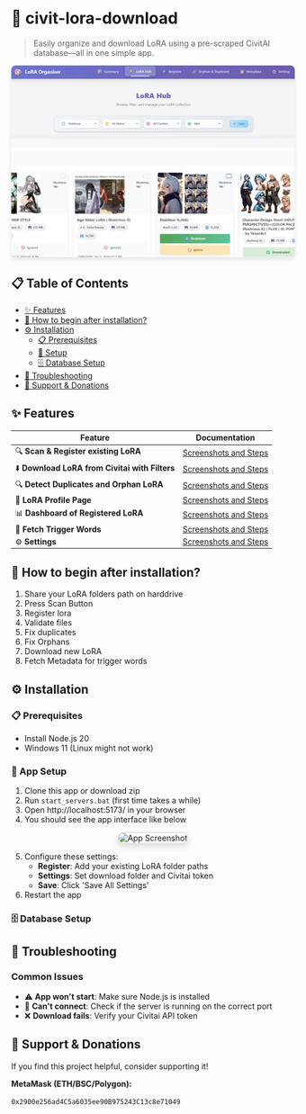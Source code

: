 # 🎨 civit-lora-download

> Easily organize and download LoRA using a pre-scraped CivitAI database—all in one simple app.

<div align="center">
  <img src="docs/images/app-screenshot.png" alt="Civit LoRA Download App" width="800" style="max-width: 100%; height: auto; border-radius: 8px; box-shadow: 0 4px 8px rgba(0,0,0,0.1);">
</div>

## 📋 Table of Contents
- [✨ Features](#features)
- [🚀 How to begin after installation?](#how-to-begin)
- [⚙️ Installation](#installation)
  - [📋 Prerequisites](#prerequisites)
  - [🔧 Setup](#setup)
  - [🗄️ Database Setup](#database-setup)
- [🔧 Troubleshooting](#troubleshooting)
- [💝 Support & Donations](#support--donations)

## ✨ Features

| Feature | Documentation |
|---------|---------------|
| 🔍 **Scan & Register existing LoRA** | [Screenshots and Steps](docs/file-scanner.md) |
| ⬇️ **Download LoRA from Civitai with Filters** | [Screenshots and Steps](docs/download-management.md) |
| 🔍 **Detect Duplicates and Orphan LoRA** | [Screenshots and Steps](docs/duplicate-orphan-finder.md) |
| 👤 **LoRA Profile Page** | [Screenshots and Steps](docs/lora-details.md) |
| 📊 **Dashboard of Registered LoRA** | [Screenshots and Steps](docs/dashboard.md) |
| 🎯 **Fetch Trigger Words** | [Screenshots and Steps](docs/trigger-word-finder.md) |
| ⚙️ **Settings** | [Screenshots and Steps](docs/settings.md) |

## 🚀 How to begin after installation?

1. Share your LoRA folders path on harddrive
2. Press Scan Button
3. Register lora
4. Validate files
5. Fix duplicates
6. Fix Orphans
7. Download new LoRA
8. Fetch Metadata for trigger words

## ⚙️ Installation

### 📋 Prerequisites
- Install Node.js 20
- Windows 11 (Linux might not work)

### 🔧 App Setup
1. Clone this app or download zip
2. Run `start_servers.bat` (first time takes a while)
3. Open http://localhost:5173/ in your browser
4. You should see the app interface like below

<div align="center">
  <img src="[SCREENSHOT_PLACEHOLDER]" alt="App Screenshot" width="700" style="max-width: 100%; height: auto; border-radius: 12px; box-shadow: 0 4px 12px rgba(0,0,0,0.15); border: 2px solid #e1e5e9;">
</div>

5. Configure these settings:
   - **Register**: Add your existing LoRA folder paths
   - **Settings**: Set download folder and Civitai token
   - **Save**: Click 'Save All Settings'
6. Restart the app

### 🗄️ Database Setup
<!-- Add database setup instructions here -->

## 🔧 Troubleshooting

### Common Issues
- ⚠️ **App won't start**: Make sure Node.js is installed
- 🔌 **Can't connect**: Check if the server is running on the correct port
- ❌ **Download fails**: Verify your Civitai API token

## 💝 Support & Donations

If you find this project helpful, consider supporting it!

**MetaMask (ETH/BSC/Polygon):**

`0x2900e256ad4C5a6035ee90B975243C13c8e71049`
